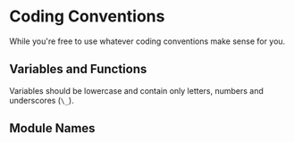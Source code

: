 # Coding Conventions

While you're free to use whatever coding conventions make sense for you.

## Variables and Functions

Variables should be lowercase and contain only letters, numbers and underscores (`\_`).

## Module Names

